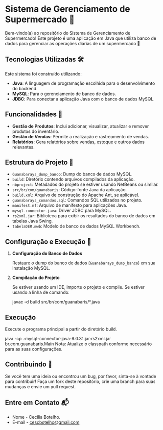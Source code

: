 # Sistema de Gerenciamento de Supermercado 🛒

Bem-vindo(a) ao repositório do Sistema de Gerenciamento de Supermercado! Este projeto é uma aplicação em Java que utiliza banco de dados para gerenciar as operações diárias de um supermercado 🏪

## Tecnologias Utilizadas 🛠️

Este sistema foi construído utilizando:

- **Java**: A linguagem de programação escolhida para o desenvolvimento do backend.
- **MySQL**: Para o gerenciamento de banco de dados.
- **JDBC**: Para conectar a aplicação Java com o banco de dados MySQL.

## Funcionalidades 🌟

- **Gestão de Produtos**: Inclui adicionar, visualizar, atualizar e remover produtos do inventário.
- **Gestão de Vendas**: Permite a realização e rastreamento de vendas.
- **Relatórios**: Gera relatórios sobre vendas, estoque e outros dados relevantes.

## Estrutura do Projeto 📂

- `Guanabarays_dump_banco`: Dump do banco de dados MySQL.
- `build`: Diretório contendo arquivos compilados da aplicação.
- `nbproject`: Metadados do projeto se estiver usando NetBeans ou similar.
- `src/br/com/guanabaris`: Código-fonte Java da aplicação.
- `build.xml`: Arquivo de construção do Apache Ant, se aplicável.
- `guanabarays_comandos.sql`: Comandos SQL utilizados no projeto.
- `manifest.mf`: Arquivo de manifesto para aplicações Java.
- `mysql-connector-java`: Driver JDBC para MySQL.
- `rs2xml.jar`: Biblioteca para exibir os resultados do banco de dados em tabelas Java Swing.
- `tabelaDER.mwb`: Modelo de banco de dados MySQL Workbench.

## Configuração e Execução 🚀

1. **Configuração do Banco de Dados**

   Restaure o dump do banco de dados (`Guanabarays_dump_banco`) em sua instalação MySQL.

2. **Compilação do Projeto**

   Se estiver usando um IDE, importe o projeto e compile. Se estiver usando a linha de comando:

   javac -d build src/br/com/guanabaris/*.java


## Execução

Execute o programa principal a partir do diretório build.

java -cp .:mysql-connector-java-8.0.31.jar:rs2xml.jar br.com.guanabaris.Main
Nota: Atualize o classpath conforme necessário para as suas configurações.

## Contribuindo 🤝
Se você tem uma ideia ou encontrou um bug, por favor, sinta-se à vontade para contribuir! Faça um fork deste repositório, crie uma branch para suas mudanças e envie um pull request.

## Entre em Contato 📬

- Nome - Cecilia Botelho.
- E-mail - cescbotelho@gmail.com

